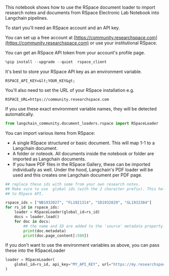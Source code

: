 This notebook shows how to use the RSpace document loader to import research notes and documents from RSpace Electronic
Lab Notebook into Langchain pipelines.

To start you'll need an RSpace account and an API key.

You can set up a free account at [https://community.researchspace.com](https://community.researchspace.com) or use your institutional RSpace.

You can get an RSpace API token from your account's profile page. 


```python
%pip install --upgrade --quiet  rspace_client
```

It's best to store your RSpace API key as an environment variable. 

    RSPACE_API_KEY=&lt;YOUR_KEY&gt;

You'll also need to set the URL of your RSpace installation e.g.

    RSPACE_URL=https://community.researchspace.com

If you use these exact environment variable names, they will be detected automatically. 


```python
from langchain_community.document_loaders.rspace import RSpaceLoader
```

You can import various items from RSpace:

* A single RSpace structured or basic document. This will map 1-1 to a Langchain document.
* A folder or noteook. All documents inside the notebook or folder are imported as Langchain documents. 
* If you have PDF files in the RSpace Gallery, these can be imported individually as well. Under the hood, Langchain's PDF loader will be used and this creates one Langchain document per PDF page. 


```python
## replace these ids with some from your own research notes.
## Make sure to use  global ids (with the 2 character prefix). This helps the loader know which API calls to make
## to RSpace API.

rspace_ids = ["NB1932027", "FL1921314", "SD1932029", "GL1932384"]
for rs_id in rspace_ids:
    loader = RSpaceLoader(global_id=rs_id)
    docs = loader.load()
    for doc in docs:
        ## the name and ID are added to the 'source' metadata property.
        print(doc.metadata)
        print(doc.page_content[:500])
```

If you don't want to use the environment variables as above, you can pass these into the RSpaceLoader


```python
loader = RSpaceLoader(
    global_id=rs_id, api_key="MY_API_KEY", url="https://my.researchspace.com"
)
```

